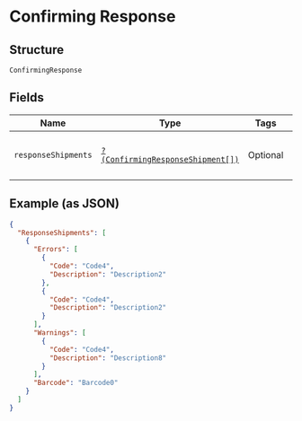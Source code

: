 
# Confirming Response

## Structure

`ConfirmingResponse`

## Fields

| Name | Type | Tags | Description | Getter | Setter |
|  --- | --- | --- | --- | --- | --- |
| `responseShipments` | [`?(ConfirmingResponseShipment[])`](../../doc/models/confirming-response-shipment.md) | Optional | - | getResponseShipments(): ?array | setResponseShipments(?array responseShipments): void |

## Example (as JSON)

```json
{
  "ResponseShipments": [
    {
      "Errors": [
        {
          "Code": "Code4",
          "Description": "Description2"
        },
        {
          "Code": "Code4",
          "Description": "Description2"
        }
      ],
      "Warnings": [
        {
          "Code": "Code4",
          "Description": "Description8"
        }
      ],
      "Barcode": "Barcode0"
    }
  ]
}
```

